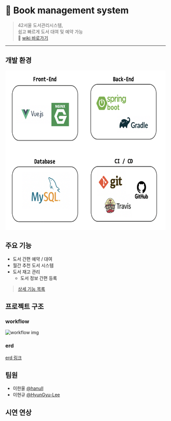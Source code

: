 # :blue_book: Book management system
> 42서울 도서관리시스템,  
> 쉽고 빠르게 도서 대여 및 예약 가능  
:page_facing_up: [wiki 바로가기](https://github.com/hanull/book-management-system/wiki)
<hr>

## 개발 환경
<img src="https://github.com/hanull/book-management-system/blob/master/img/skills.png" width="750" height="500">

## 주요 기능
- 도서 간편 예약 / 대여
- 월간 추천 도서 시스템
- 도서 재고 관리
  - 도서 정보 간편 등록
> [상세 기능 목록](https://github.com/hanull/book-management-system/wiki/%EA%B8%B0%EB%8A%A5%EB%AA%A9%EB%A1%9D)

## 프로젝트 구조
### workflow
![workflow img]()

### erd
[erd 링크]()



## 팀원
- 이한울 <a href="https://github.com/hanull">@hanull</a> 
- 이현규 <a href="https://github.com/HyunGyu-Lee">@HyunGyu-Lee</a>

## 시연 연상
